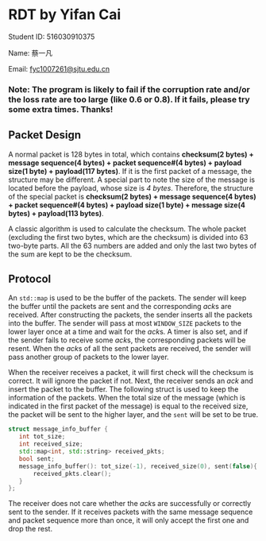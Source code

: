 # RDT by Yifan Cai

Student ID: 516030910375

Name: 蔡一凡

Email: fyc1007261@sjtu.edu.cn

### **Note: The program is likely to fail if the corruption rate and/or the loss rate are too large (like 0.6 or 0.8). If it fails, please try some extra times. Thanks!**

## Packet Design 

A normal packet is 128 bytes in total, which contains
 **checksum(2 bytes) + message sequence(4 bytes) + packet sequence#(4 bytes) + payload size(1 byte) + payload(117 bytes)**. If it is the first packet of a message, the structure may be different. A special part to note the size of the message is located before the payload, whose size is *4 bytes*. Therefore, the structure of the special packet is **checksum(2 bytes) + message sequence(4 bytes) + packet sequence#(4 bytes) + payload size(1 byte) + message size(4 bytes) + payload(113 bytes)**.

 A classic algorithm is used to calculate the checksum. The whole packet (excluding the first two bytes, which are the checksum) is divided into 63 two-byte parts. All the 63 numbers are added and only the last two bytes of the sum are kept to be the checksum.


 ## Protocol
 An `std::map` is used to be the buffer of the packets. The sender will keep the buffer until the packets are sent and the corresponding *ack*s are received. After constructing the packets, the sender inserts all the packets into the buffer. The sender will pass at most `WINDOW_SIZE` packets to the lower layer once at a time and wait for the *ack*s. A timer is also set, and if the sender fails to receive some *ack*s, the corresponding packets will be resent. When the *ack*s of all the sent packets are received, the sender will pass another group of packets to the lower layer.

 When the receiver receives a packet, it will first check will the checksum is correct. It will ignore the packet if not. Next, the receiver sends an *ack* and insert the packet to the buffer. The following struct is used to keep the information of the packets. When the total size of the message (which is indicated in the first packet of the message) is equal to the received size, the packet will be sent to the higher layer, and the `sent` will be set to be true. 

 ```c++
struct message_info_buffer {
    int tot_size;
    int received_size;
    std::map<int, std::string> received_pkts;
    bool sent;
    message_info_buffer(): tot_size(-1), received_size(0), sent(false){
        received_pkts.clear();
    }
};
 ```
 
 The receiver does not care whether the *ack*s are successfully or correctly sent to the sender. If it receives packets with the same message sequence and packet sequence more than once, it will only accept the first one and drop the rest.




